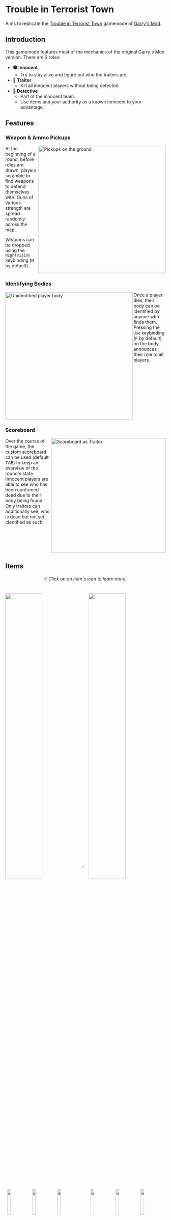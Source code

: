 # Trouble in Terrorist Town

Aims to replicate the [Trouble in Terrorist Town](https://www.troubleinterroristtown.com/)
gamemode of [Garry's Mod](https://store.steampowered.com/app/4000/Garrys_Mod/).


## Introduction
This gamemode features most of the mechanics of the original Garry's Mod version.
There are 3 roles:
- **🟢 Innocent**
	- Try to stay alive and figure out who the traitors are.
- **🔴 Traitor**
	- Kill all innocent players without being detected.
- **🔵 Detective**
	- Part of the innocent team.
	- Use items and your authority as a known innocent to your advantage.


## Features

### Weapon & Ammo Pickups
<img src="./pickups.jpg" alt="Pickups on the ground" width="400px" align="right">

At the beginning of a round, before roles are drawn, players scramble to find weapons to defend themselves with. Guns of various strength are spread randomly across the map.

Weapons can be dropped using the `Nightvision` keybinding (<kbd>N</kbd> by default).
<br clear="both">

### Identifying Bodies
<img src="./body.jpg" alt="Unidentified player body" width="400px" align="left">

Once a player dies, their body can be identified by anyone who finds them.
Pressing the `Use` keybinding (<kbd>F</kbd> by default) on the body, announces their role
to all players.
<br clear="both">

### Scoreboard
<img src="./scoreboard.png" alt="Scoreboard as Traitor" width="360px" align="right">

Over the course of the game, the custom scoreboard can be used (default <kbd>TAB</kbd>)
to keep an overview of the round's state. Innocent players are able to see
who has been confirmed dead due to their body being found.
Only traitors can additionally see, who is dead but not yet identified as such.
<br clear="both">

## Items

<p align="center">🖱️ <em>Click on an item's icon to learn more.</em></p>

<br clear="both">
<a href="#items"><img src="./shop/traitor/header.png" width="48%" align="center"></a><!--
--><a href="#items"><img src="./shop/empty.png" width="4%" align="center"></a><!--
--><a href="#items"><img src="./shop/detective/header.png" width="48%" align="center"></a>
<br>
<a href="#items"><img src="./shop/traitor/border.png" width="1.2%" align="center"></a><!--
--><a href="#armor"><img src="./shop/traitor/armor.png" width="14.4%" align="center"></a><!--
--><a href="#items"><img src="./shop/traitor/border.png" width="1.2%" align="center"></a><!--
--><a href="#radar"><img src="./shop/traitor/radar.png" width="14.4%" align="center"></a><!--
--><a href="#items"><img src="./shop/traitor/border.png" width="1.2%" align="center"></a><!--
--><a href="#attack-helicopter"><img src="./shop/traitor/helicopter.png" width="14.4%" align="center"></a><!--
--><a href="#items"><img src="./shop/traitor/border.png" width="1.2%" align="center"></a><!--
--><a href="#items"><img src="./shop/empty.png" width="4%" align="center"></a><!--
--><a href="#items"><img src="./shop/detective/border.png" width="1.2%" align="center"></a><!--
--><a href="#armor"><img src="./shop/detective/armor.png" width="14.4%" align="center"></a><!--
--><a href="#items"><img src="./shop/detective/border.png" width="1.2%" align="center"></a><!--
--><a href="#hyperspeed"><img src="./shop/detective/speed.png" width="14.4%" align="center"></a><!--
--><a href="#items"><img src="./shop/detective/border.png" width="1.2%" align="center"></a><!--
--><a href="#insane-biceps"><img src="./shop/detective/lethaldrop.png" width="14.4%" align="center"></a><!--
--><a href="#items"><img src="./shop/detective/border.png" width="1.2%" align="center"></a>
<br>
<a href="#items"><img src="./shop/traitor/border.png" width="1.2%" align="center"></a><!--
--><a href="#bomb"><img src="./shop/traitor/bomb.png" width="14.4%" align="center"></a><!--
--><a href="#items"><img src="./shop/traitor/border.png" width="1.2%" align="center"></a><!--
--><a href="#rocket-launcher"><img src="./shop/traitor/rpg.png" width="14.4%" align="center"></a><!--
--><a href="#items"><img src="./shop/traitor/border.png" width="1.2%" align="center"></a><!--
--><a href="#ranger-shotgun"><img src="./shop/traitor/ranger.png" width="14.4%" align="center"></a><!--
--><a href="#items"><img src="./shop/traitor/border.png" width="1.2%" align="center"></a><!--
--><a href="#items"><img src="./shop/empty.png" width="4%" align="center"></a><!--
--><a href="#items"><img src="./shop/detective/border.png" width="1.2%" align="center"></a><!--
--><a href="#riot-shield"><img src="./shop/detective/riotshield.png" width="14.4%" align="center"></a><!--
--><a href="#items"><img src="./shop/detective/border.png" width="1.2%" align="center"></a><!--
--><a href="#spas-12-shotgun"><img src="./shop/detective/spas12.png" width="14.4%" align="center"></a><!--
--><a href="#items"><img src="./shop/detective/border.png" width="1.2%" align="center"></a><!--
--><a href="#stun-grenade"><img src="./shop/detective/concussion.png" width="14.4%" align="center"></a><!--
--><a href="#items"><img src="./shop/detective/border.png" width="1.2%" align="center"></a>
<br>
<a href="#items"><img src="./shop/traitor/border.png" width="1.2%" align="center"></a><!--
--><a href="#throwing-knife"><img src="./shop/traitor/throwingknife.png" width="14.4%" align="center"></a><!--
--><a href="#items"><img src="./shop/traitor/border.png" width="1.2%" align="center"></a><!--
--><a href="#claymore"><img src="./shop/traitor/claymore.png" width="14.4%" align="center"></a><!--
--><a href="#items"><img src="./shop/traitor/border.png" width="1.2%" align="center"></a><!--
--><a href="#flashbang"><img src="./shop/traitor/flashbang.png" width="14.4%" align="center"></a><!--
--><a href="#items"><img src="./shop/traitor/border.png" width="1.2%" align="center"></a><!--
--><a href="#items"><img src="./shop/empty.png" width="4%" align="center"></a><!--
--><a href="#items"><img src="./shop/detective/border.png" width="1.2%" align="center"></a><!--
--><a href="#health-station"><img src="./shop/detective/healthstation.png" width="14.4%" align="center"></a><!--
--><a href="#items"><img src="./shop/detective/border.png" width="1.2%" align="center"></a><!--
--><a href="#camera"><img src="./shop/detective/camera.png" width="14.4%" align="center"></a><!--
--><a href="#items"><img src="./shop/detective/border.png" width="1.2%" align="center"></a><!--
--><a href="#smell-o-vision"><img src="./shop/detective/smell.png" width="14.4%" align="center"></a><!--
--><a href="#items"><img src="./shop/detective/border.png" width="1.2%" align="center"></a>
<br>
<br>

### ![](./items/armor.png)&ensp;Armor
Armor is a flat incoming damage reduction for the wearer.
It only reduces bullet damage and is thus ineffective against explosions.
Headshot damage is not reduced by armor either.

🔵 Detectives are given armor by default and do not need to buy this item.

⚙️ The damage reduction value is [configurable](#configurable-settings) using the `ttt_armor_damage_multiplier` dvar.

<details>
	<summary>🎥 <b>Demo Video</b></summary>
	<br>
	<video src="https://user-images.githubusercontent.com/21311428/127512347-e813fabd-999a-49b9-9df9-109e9e8a0f27.mp4"></video>
</details>

***

### ![](./items/radar.png)&ensp;Radar
The Radar acts similar to the MW2 UAV:
The position of all players is periodically shown on the minimap.
It does not discern between player's roles.
Contrary to the base game, the Radar cannot be destroyed and will stay active indefinitely.

<details>
	<summary>🎥 <b>Demo Video</b></summary>
	<br>
	<video src="https://user-images.githubusercontent.com/21311428/127513063-a90864e2-db46-40e6-96f7-258febb74a1c.mp4"></video>
</details>

***

### ![](./items/helicopter.png)&ensp;Attack Helicopter
The Attack Helicopter patrols the map for 1 minute.
It will target **anyone** in it's sightline, including traitors.
The helicopter's health scales with the amount of living players when it is called in.

The item can be used to constrain players to buildings or to find an opening while players
are distracted with shooting it down.

<details>
	<summary>🎥 <b>Demo Video</b></summary>
	<br>
	<video src="https://user-images.githubusercontent.com/21311428/127513804-c01663c9-ec5d-43ad-8106-63b9f83879d0.mp4"></video>
</details>

***

### ![](./items/bomb.png)&ensp;Bomb
After buying the Bomb, it can be planted anywhere on the map.
It will explode in a huge (configurable) radius once it's timer reaches zero.
The explosion damage does not take map geometry into account.
While ticking, the Bomb emits a sound that can be heard at close distance.

Players can decide to defuse a planted bomb.
Depending on server configuration, this has a chance to fail, causing the bomb to explode instantly.
A defused bomb cannot be re-planted.

🔴 All traitors can see planted bombs and their timers.

⚙️ [Configurable](#configurable-settings) via:
- `ttt_bomb_radius`
- `ttt_bomb_timer`
- `ttt_bomb_defuse_failure_pct`

<details>
	<summary>🎥 <b>Demo Video</b></summary>
	<br>
	<video src="https://user-images.githubusercontent.com/21311428/127529308-4a5d7641-3544-42a2-9254-e7829bfe34ab.mp4"></video>
</details>

***

### ![](./items/rpg.png)&ensp;Rocket Launcher
The Rocket Launcher is a single-use role exclusive weapon.
It deals damage in a radius and can thus weaken or kill targets that group up very close together.
The weapon cannot be refilled with ammo pickups.
By default, the weapon only one-hit-kills at the center of the explosion.

⚙️ The damage is [configurable](#configurable-settings) with the `ttt_rpg_multiplier` dvar.

<details>
	<summary>🎥 <b>Demo Video</b></summary>
	<br>
	<video src="https://user-images.githubusercontent.com/21311428/127519737-66d459f2-5f07-4f75-9550-bdda6db943c8.mp4"></video>
</details>

***

### ![](./items/ranger.png)&ensp;Ranger Shotgun
The Ranger Shotgun is a high-damage role exclusive shotgun.
As in base MW2, the weapon can shoot twice without any delay.
This either allows for a single powerful attack, or damaging two targets within one reload.

<details>
	<summary>🎥 <b>Demo Video</b></summary>
	<br>
	<video src="https://user-images.githubusercontent.com/21311428/127519063-19cbe359-1ae7-490b-ab88-bba1829cde62.mp4"></video>
</details>

***

### ![](./items/throwingknife.png)&ensp;Throwing Knife
Similar to the Throwing Knife in the regular gamemodes, this weapon can one-hit-kill an enemy.
What makes it especially viable is it's ability to hit silently:
Neither using the weapon itself makes a sound, nor will the victim scream when killed by it.

<details>
	<summary>🎥 <b>Demo Video</b></summary>
	<br>
	<video src="https://user-images.githubusercontent.com/21311428/127521356-da34bb8a-ac40-4125-81e0-3066d400aea2.mp4"></video>
</details>

***

### ![](./items/claymore.png)&ensp;Claymore
The Claymore allows traitors to setup traps to lure innocent players towards.
This version of the Claymore explodes when **anyone** walks in front of it, including traitors.

In contrast to regular MW2, the item does not make a sound when placed down.
Additionally, it has a configurable delay until it is armed, to allow for placement in corners.

🔴 All traitors can see planted claymores through walls (highlighted in red).

⚙️ [Configurable](#configurable-settings) via:
- `ttt_claymore_multiplier`
- `ttt_claymore_delay`

<details>
	<summary>🎥 <b>Demo Video</b></summary>
	<br>
	<video src="https://user-images.githubusercontent.com/21311428/127516710-f3043048-e640-4972-b91e-610f101e67e5.mp4"></video>
</details>

***

### ![](./items/flashbang.png)&ensp;Flashbang
The Flashbang is equivalent to the one in the base game:
It temporarily blinds and deafens targets, looking into or standing inside of the explosion.

The Flashbang can be used to clear rooms, or to disorient a group of players.

<details>
	<summary>🎥 <b>Demo Video</b></summary>
	<br>
	<video src="https://user-images.githubusercontent.com/21311428/127517090-fd0797b9-c724-4aaa-9c3b-7752fd18fbcb.mp4"></video>
</details>

***

### ![](./items/speed.png)&ensp;Hyperspeed
This item grants the wearer a configurable amount of increased base speed.
The effect can be used to follow players, escape situations, win fast-paced gunfights,
or simply to get around the map quicker.

⚙️ The speed can be [configured](#configurable-settings) with the `ttt_speed_item_mutiplier` dvar.

<details>
	<summary>🎥 <b>Demo Video</b></summary>
	<br>
	<video src="https://user-images.githubusercontent.com/21311428/127518281-746f01e2-b874-4866-917f-72d0d1f89783.mp4"></video>
</details>

***

### ![](./items/lethaldrop.png)&ensp;Insane Biceps
As the Detective's equivalent to the Throwing Knife,
this instant muscle-upgrade can be used to throw weapons at deadly velocity.

Any weapon held in hand can be thrown using the drop key (<kbd>N</kbd> by default).
It will fly in a trajectory, killing any players hit on the way.

Throwing a weapon comes in handy as a last resort when running out of ammo.
Likewise it is possible to restrict weapon access by throwing them far away.
Especially useful for the most stylish of kills, though.

<details>
	<summary>🎥 <b>Demo Video</b></summary>
	<br>
	<video src="https://user-images.githubusercontent.com/21311428/127518526-b8f7b3c3-0f8b-48f4-b092-6fc09095308c.mp4"></video>
</details>

***

### ![](./items/riotshield.png)&ensp;Riot Shield
The Riot Shield can be used to block bullets either by equipping it,
or passively on the wearer's back.

As with other role exclusive weapons, the Riot Shield is equipped in an extra role weapon slot.
Thus it can be carried alongside two regular weapons.

<details>
	<summary>🎥 <b>Demo Video</b></summary>
	<br>
	<video src="https://user-images.githubusercontent.com/21311428/127519277-1fd0f352-96a4-4154-bd1f-76de1ec98bf9.mp4"></video>
</details>

***

### ![](./items/spas12.png)&ensp;SPAS-12 Shotgun
The SPAS-12 Shotgun is an offensive option for the Detective.
It is viable across longer ranges than other shotguns.

<details>
	<summary>🎥 <b>Demo Video</b></summary>
	<br>
	<video src="https://user-images.githubusercontent.com/21311428/127520821-ac435104-ab16-4a57-aa57-97676adb80e3.mp4"></video>
</details>

***

### ![](./items/concussion.png)&ensp;Stun Grenade
The Stun Grenade is equivalent to the one in the base game:
It can be thrown faster than a flashbang
and slows down movement and aiming of players caught in it's radius.

<details>
	<summary>🎥 <b>Demo Video</b></summary>
	<br>
	<video src="https://user-images.githubusercontent.com/21311428/127521072-1cd2b99d-e1d1-4a3f-9a3c-53563716e9f8.mp4"></video>
</details>

***

### ![](./items/healthstation.png)&ensp;Health Station
The Health Station is the only way to restore player health.
It can be freely placed down, after which **anyone** can use it to slowly restore their health.

The item has a maximum amount of health it can dispense.
Once the health points are depleted or when the Health Station takes too much damage,
it will be destroyed.

<details>
	<summary>🎥 <b>Demo Video</b></summary>
	<br>
	<video src="https://user-images.githubusercontent.com/21311428/127517425-ca02a835-16f2-4d3e-8f04-17d654693e6c.mp4"></video>
</details>

***

### ![](./items/camera.png)&ensp;Camera
Being freely placeable on any wall, the Camera allows it's owner to remotely observe an area.
Once placed, the receiver laptop can be used to look through the Camera's eye on demand.

This can be used to observe suspicious players, or to prevent traitor activity in an area
(e. g. in front of the Detective and trustworthy players).

The Camera can be destroyed after taking too much damage.
This will stop the receiver from functioning.

<details>
	<summary>🎥 <b>Demo Video</b></summary>
	<br>
	<video src="https://user-images.githubusercontent.com/21311428/127515822-6a04672c-ba8c-4be7-b391-5fc1052269c4.mp4"></video>
</details>

***

### ![](./items/smell.png)&ensp;Smell-O-Vision
Smell-O-Vision enables player-tracking via their smell:
Whenever a player moves on the map, they will leave a visible trail to the owner of this item.

This can be used to track players and investigate who was at a specific scene previously.

<details>
	<summary>🎥 <b>Demo Video</b></summary>
	<br>
	<video src="https://user-images.githubusercontent.com/21311428/127520125-4126eaca-0816-490d-b9cb-8a190a6849f2.mp4"></video>
</details>

<br>


## Installation
The gamemode features an (optional but strongly recommended) asset modification.
This provides some custom weapons (e. g. the standalone knife),
3D assets and sounds to flesh out and better balance the gamemode.

The mod can be downloaded on this project's [releases page](../../../releases/).  
To install, place the folder *inside* of the zip archive into: `<IW4X>/mods`

The script files can either be placed in the extracted folder to be loaded with the mod
(`<IW4X>/mods/ttt-<version>`), or inside of `<IW4X>/userraw` to always load them on startup.

⚠️ [Note that some base game dvars should be changed for a good experience.](#recommendations)

## Configurable Settings
| Dvar                            | Description                                                                                                                     | Default Value |
|-------------------------------- |---------------------------------------------------------------------------------------------------------------------------------|--------------:|
| ttt_roundlimit                  | Rounds per map.                                                                                                                 |             8 |
| ttt_timelimit                   | Timelimit per round in minutes. (Not including preptime.)                                                                       |           5.0 |
| ttt_preptime                    | Length of the preparation phase (in seconds), where players can pick up weapons before roles are drawn.                         |            30 |
| ttt_aftertime                   | Delay between the round ending and the final killcam being shown (in seconds).                                                  |            10 |
| ttt_summary_timelimit           | Total time period the round summary will be shown for (in seconds).                                                             |            25 |
| ttt_summary_rounds_per_view     | Amount of rounds to show at once in the summary. Note that the GUI only supports up to 6-7 rounds displayed at once.            |             4 |
| ttt_summary_time_per_view       | Time (in seconds) until the summary displays the next wave of rounds after the animation finishes.                              |            10 |
| ttt_traitor_pct                 | Fraction of players that will become traitors. The number of players will be multiplied by this number and then rounded down.   |           0.4 |
| ttt_detective_pct               | Fraction of players that will become detectives. The number of players will be multiplied by this number and then rounded down. |          0.17 |
| ttt_headshot_multiplier         | Damage multiplier on headshot.                                                                                                  |           2.0 |
| ttt_headshot_multiplier_sniper  | Damage multiplier on headshot with a sniper rifle.                                                                              |           2.5 |
| ttt_knife_damage                | Base damage dealt by melee attacks (excluding the Riot Shield).                                                                 |           100 |
| ttt_knife_weapon_backstab_angle | Maximum angle difference (in degrees) at which the knife weapon (standalone) can one-hit-kill players in the back.              |            50 |
| ttt_armor_damage_multiplier     | Incoming (non-headshot) bullet damage multiplier for wearing armor.                                                             |           0.8 |
| ttt_speed_item_mutiplier        | Speed multiplier for the hyperspeed detective item.                                                                             |           1.3 |
| ttt_rpg_multiplier              | Damage multiplier for the RPG-7 traitor item.                                                                                   |           1.8 |
| ttt_claymore_multiplier         | Damage multiplier for claymore traitor item.                                                                                    |           2.2 |
| ttt_claymore_delay              | Delay (in seconds) until a claymore activates.                                                                                  |           3.0 |
| ttt_bomb_radius                 | Radius (in world units) in which the bomb damages players. Damage is fatal in the inner 2/3 of the radius.                      |          1536 |
| ttt_bomb_timer                  | Time (in seconds) until a planted bomb (traitor item) explodes.                                                                 |            45 |
| ttt_bomb_defuse_failure_pct     | Chance (fraction) that a defusing a bomb will fail, resulting in an instant explosion.                                          |           0.2 |
| ttt_falldamage_min              | Units of distance after which a fall will damage a player.                                                                      |           210 |
| ttt_falldamage_max              | Units of distance after which a fall will damage a player for their maximum health.                                             |           400 |
| ttt_traitor_start_credits       | Amount of shop credits every traitor starts the round with.                                                                     |             1 |
| ttt_traitor_kill_credits        | Amount of shop credits awarded to a traitor for killing an innocent or detective.                                               |             1 |
| ttt_detective_start_credits     | Amount of shop credits every detective starts the round with.                                                                   |             1 |
| ttt_detective_kill_credits      | Amount of shop credits awarded to a detective for killing a traitor.                                                            |             1 |

### Recommendations
⚠️ Furthermore there are some settings from the base game that should be changed for a better experience:
| Dvar                       | Description                                                                           | Recommended Value |
|----------------------------|---------------------------------------------------------------------------------------|------------------:|
| g_gametype                 | Needs to be set to run the gamemode.                                                  |               ttt |
| scr_player_maxhealth       | The player's total health on spawn.                                                   |               250 |
| scr_player_healthregentime | Time in seconds after which health regeneration kicks in.<br>(Set to `0` to disable.) |                 0 |

